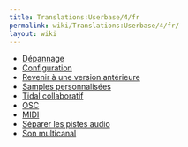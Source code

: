 ```yaml
---
title: Translations:Userbase/4/fr
permalink: wiki/Translations:Userbase/4/fr/
layout: wiki
---
```


-   [ Dépannage](/wiki/Installation_troubleshooting "wikilink")
-   [Configuration](/wiki/Configuration "wikilink")
-   [ Revenir à une version
    antérieure](/wiki/Reverting_to_an_earlier_version "wikilink")
-   [ Samples personnalisées](/wiki/Custom_Samples "wikilink")
-   [ Tidal collaboratif](/wiki/Multi-user_Tidal "wikilink")
-   [ OSC](/wiki/Custom_OSC "wikilink")
-   [MIDI](/wiki/MIDI "wikilink")
-   [ Séparer les pistes audio](/wiki/Separate_audio_outputs "wikilink")
-   [ Son multicanal](/wiki/Multichannel_sound "wikilink")
